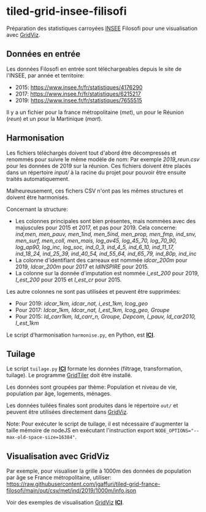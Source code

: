 # tiled-grid-insee-filisofi
Préparation des statistiques carroyées [INSEE](https://www.insee.fr) Filosofi pour une visualisation avec [GridViz](https://github.com/eurostat/gridviz/).

## Données en entrée

Les données Filosofi en entrée sont téléchargeables depuis le site de l'INSEE, par année et territoire:
- 2015: https://www.insee.fr/fr/statistiques/4176290
- 2017: https://www.insee.fr/fr/statistiques/6215217
- 2019: https://www.insee.fr/fr/statistiques/7655515

Il y a un fichier pour la france métropolitaine (*met*), un pour le Réunion (*reun*) et un pour la Martinique (*mart*).

## Harmonisation

Les fichiers téléchargés doivent tout d'abord être décompressés et renommés pour suivre le même modèle de nom: Par exemple *2019_reun.csv* pour les données de 2019 sur la réunion. Ces fichiers doivent être placés dans un répertoire *input/* à la racine du projet pour pouvoir être ensuite traités automatiquement.

Malheureusement, ces fichers CSV n'ont pas les mêmes structures et doivent être harmonisés.

Concernant la structure:
- Les colonnes principales sont bien présentes, mais nommées avec des majuscules pour 2015 et 2017, et pas pour 2019. Cela concerne: *ind,men, men_pauv, men_1ind, men_5ind, men_prop, men_fmp, ind_snv, men_surf, men_coll, men_mais, log_av45, log_45_70, log_70_90, log_ap90, log_inc, log_soc, ind_0_3, ind_4_5, ind_6_10, ind_11_17, ind_18_24, ind_25_39, ind_40_54, ind_55_64, ind_65_79, ind_80p, ind_inc* 
- La colonne d'identifiant des carreaux est nommée *idcar_200m* pour 2019, *Idcar_200m* pour 2017 et *IdINSPIRE* pour 2015.
- La colonne sur la donnée d'imputation est nommée *i_est_200* pour 2019, *I_est_200* pour 2015 et *I_est_cr* pour 2015.

Les autre colonnes ne sont pas utilisées et peuvent être supprimées:
- Pour 2019: *idcar_1km, idcar_nat, i_est_1km, lcog_geo*
- Pour 2017: *Idcar_1km, Idcar_nat, I_est_1km, lcog_geo, Groupe*
- Pour 2015: *Id_carr1km, Id_carr_n, Groupe, Depcom, I_pauv, Id_car2010, I_est_1km*

Le script d'harmonisation `harmonise.py`, en Python, est [**ICI**](/src/harmonise.py).

## Tuilage

Le script `tuilage.py` [**ICI**](/src/tuilage.py) formate les données (filtrage, transformation, tuilage). Le programme [GridTiler](https://github.com/eurostat/gridtiler#installation) doit être installé.

Les données sont groupées par thème: Population et niveau de vie, population par âge, logements, ménages.

Les données tuilées finales sont produites dans le répertoire `out/` et peuvent être utilisées directement dans [GridViz](https://github.com/eurostat/gridviz/).

Note: Pour exécuter le script de tuilage, il est nécessaire d'augmenter la taille mémoire de nodeJS en exécutant l'instruction export `NODE_OPTIONS="--max-old-space-size=16384"`.

## Visualisation avec GridViz

Par exemple, pour visualiser la grille à 1000m des données de population par âge se France métropolitaine, utiliser: https://raw.githubusercontent.com/jgaffuri/tiled-grid-france-filosofi/main/out/csv/met/ind/2019/1000m/info.json

Voir des exemples de visualisation [GridViz](https://github.com/eurostat/gridviz/) [**ICI**](https://eurostat.github.io/gridviz/examples/FR.html). 
